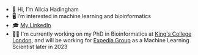 - 👋 Hi, I’m Alicia Hadingham
- 🖥️ I’m interested in machine learning and bioinformatics  
- 🎓 [My LinkedIn](https://www.linkedin.com/in/aliciahadingham/)
- 👩‍💻 I'm currently working on my PhD in Bioinformatics at [King's College London](https://www.kcl.ac.uk/), and will be working for [Expedia Group](https://www.expediagroup.com/home/default.aspx) as a Machine Learning Scientist later in 2023

<!---
AliciaHadingham/AliciaHadingham is a ✨ special ✨ repository because its `README.md` (this file) appears on your GitHub profile.
You can click the Preview link to take a look at your changes.
--->
